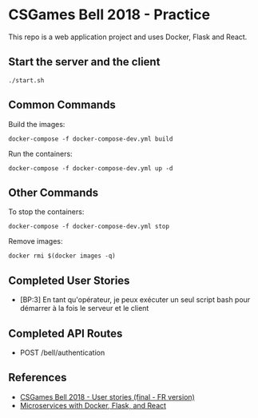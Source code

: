 # CSGames Bell 2018 - Practice

This repo is a web application project and uses Docker, Flask and React. 

## Start the server and the client
`./start.sh`

## Common Commands

Build the images:

`docker-compose -f docker-compose-dev.yml build`

Run the containers:

`docker-compose -f docker-compose-dev.yml up -d`

## Other Commands

To stop the containers:

`docker-compose -f docker-compose-dev.yml stop`

Remove images:

`docker rmi $(docker images -q)`

## Completed User Stories
* [BP:3] En tant qu'opérateur, je peux exécuter un seul script bash pour démarrer à la fois le serveur et le client

## Completed API Routes
* POST /bell/authentication

## References
* [CSGames Bell 2018 - User stories (final - FR version)](https://trello.com/b/7oxDtTjm/csgames-bell-2018-user-stories-final-fr-version)
* [Microservices with Docker, Flask, and React](https://github.com/testdrivenio/testdriven-app-2.4)
